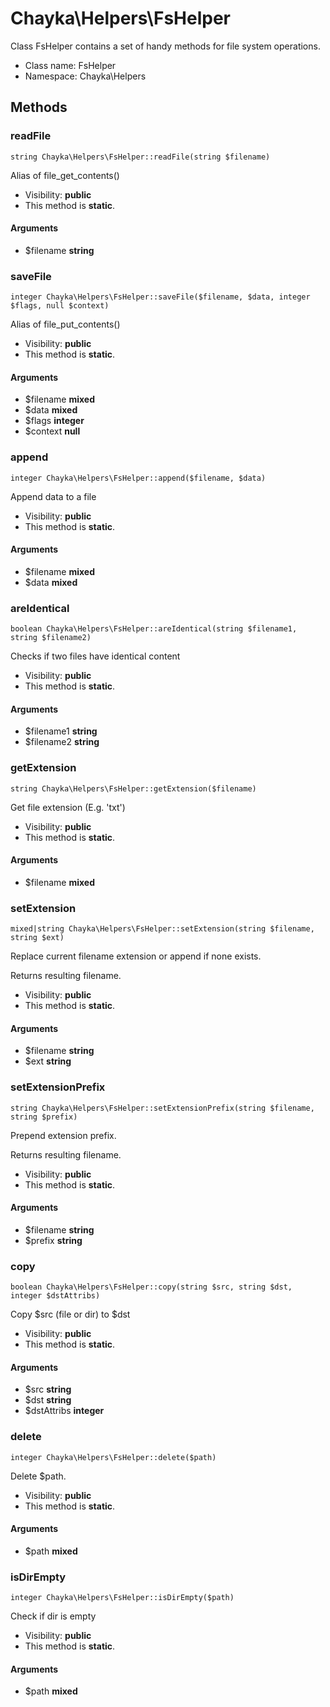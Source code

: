 Chayka\Helpers\FsHelper
===============

Class FsHelper contains a set of handy methods for file system operations.




* Class name: FsHelper
* Namespace: Chayka\Helpers







Methods
-------


### readFile

    string Chayka\Helpers\FsHelper::readFile(string $filename)

Alias of file_get_contents()



* Visibility: **public**
* This method is **static**.


#### Arguments
* $filename **string**



### saveFile

    integer Chayka\Helpers\FsHelper::saveFile($filename, $data, integer $flags, null $context)

Alias of file_put_contents()



* Visibility: **public**
* This method is **static**.


#### Arguments
* $filename **mixed**
* $data **mixed**
* $flags **integer**
* $context **null**



### append

    integer Chayka\Helpers\FsHelper::append($filename, $data)

Append data to a file



* Visibility: **public**
* This method is **static**.


#### Arguments
* $filename **mixed**
* $data **mixed**



### areIdentical

    boolean Chayka\Helpers\FsHelper::areIdentical(string $filename1, string $filename2)

Checks if two files have identical content



* Visibility: **public**
* This method is **static**.


#### Arguments
* $filename1 **string**
* $filename2 **string**



### getExtension

    string Chayka\Helpers\FsHelper::getExtension($filename)

Get file extension (E.g. 'txt')



* Visibility: **public**
* This method is **static**.


#### Arguments
* $filename **mixed**



### setExtension

    mixed|string Chayka\Helpers\FsHelper::setExtension(string $filename, string $ext)

Replace current filename extension or append if none exists.

Returns resulting filename.

* Visibility: **public**
* This method is **static**.


#### Arguments
* $filename **string**
* $ext **string**



### setExtensionPrefix

    string Chayka\Helpers\FsHelper::setExtensionPrefix(string $filename, string $prefix)

Prepend extension prefix.

Returns resulting filename.

* Visibility: **public**
* This method is **static**.


#### Arguments
* $filename **string**
* $prefix **string**



### copy

    boolean Chayka\Helpers\FsHelper::copy(string $src, string $dst, integer $dstAttribs)

Copy $src (file or dir) to $dst



* Visibility: **public**
* This method is **static**.


#### Arguments
* $src **string**
* $dst **string**
* $dstAttribs **integer**



### delete

    integer Chayka\Helpers\FsHelper::delete($path)

Delete $path.



* Visibility: **public**
* This method is **static**.


#### Arguments
* $path **mixed**



### isDirEmpty

    integer Chayka\Helpers\FsHelper::isDirEmpty($path)

Check if dir is empty



* Visibility: **public**
* This method is **static**.


#### Arguments
* $path **mixed**


